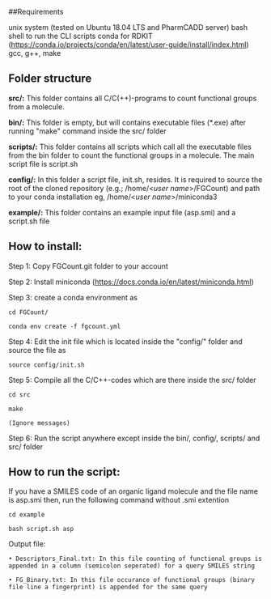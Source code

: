 ##Requirements

unix system (tested on Ubuntu 18.04 LTS and PharmCADD server)
bash shell to run the CLI scripts
conda for RDKIT (https://conda.io/projects/conda/en/latest/user-guide/install/index.html)
gcc, g++, make


## Folder structure
**src/:** 
This folder contains all C/C(++)-programs to count functional groups from a molecule. 

**bin/:** 
This folder is empty, but will contains executable files (*.exe) after running "make" command inside the src/ folder

**scripts/:** 
This folder contains all scripts which call all the executable files from the bin folder to count the functional groups in a molecule. The main script file is script.sh

**config/:** 
In this folder a script file, init.sh, resides. It is required to source the root of the cloned repository (e.g.; /home/<*user name*>/FGCount) and path to your conda installation eg, /home/<*user name*>/miniconda3

**example/:** 
This folder contains an example input file (asp.smi) and a script.sh file 

## How to install:

Step 1: Copy FGCount.git folder to your account

Step 2: Install miniconda (https://docs.conda.io/en/latest/miniconda.html)

Step 3: create a conda environment as 

	cd FGCount/
	
	conda env create -f fgcount.yml

Step 4: Edit the init file which is located inside the "config/" folder and source the file as
	
	source config/init.sh

Step 5: Compile all the C/C++-codes which are there inside the src/ folder
	
	cd src
	
	make

	(Ignore messages)

Step 6: Run the script anywhere except inside the bin/, config/, scripts/ and src/ folder


## How to run the script:

If you have a SMILES code of an organic ligand molecule and the file name is asp.smi then, run the following command without .smi extention

	cd example
	
	bash script.sh asp

Output file: 

	• Descriptors_Final.txt: In this file counting of functional groups is appended in a column (semicolon seperated) for a query SMILES string
	
	• FG_Binary.txt: In this file occurance of functional groups (binary file line a fingerprint) is appended for the same query
